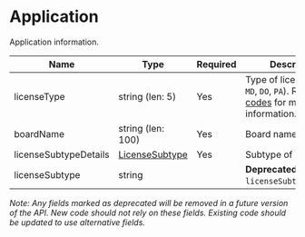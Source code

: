 # Application

Application information.

| Name | Type | Required | Description |
| - | - | - | - |
| licenseType | string (len: 5) | Yes | Type of license (e.g. `MD`, `DO`, `PA`). Refer to [codes](https://github.com/fsmb/api-docs/tree/master/docs/codes) for more information. |
| boardName | string (len: 100) | Yes | Board name. |
| licenseSubtypeDetails | [LicenseSubtype](license-subtype.md) | Yes | Subtype of license. |
| licenseSubtype | string | | **Deprecated**. Use `licenseSubtypeDetails`. |

*Note: Any fields marked as deprecated will be removed in a future version of the API. New code should not rely on these fields. Existing code should be updated to use alternative fields.*
